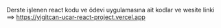Derste işlenen react kodu ve ödevi uygulamasına ait kodlar ve wesite linki ==> 
https://yigitcan-ucar-react-project.vercel.app
